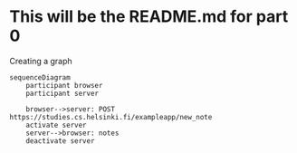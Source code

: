 # This will be the README.md for part 0

Creating a graph

```mermaid
sequenceDiagram
    participant browser
    participant server

    browser-->server: POST https://studies.cs.helsinki.fi/exampleapp/new_note
    activate server
    server-->browser: notes
    deactivate server
```
